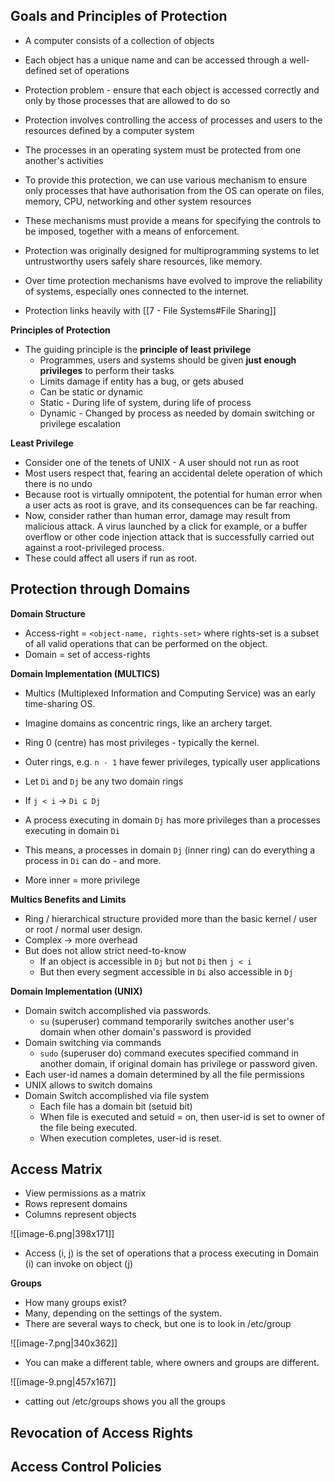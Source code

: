 ## Goals and Principles of Protection

- A computer consists of a collection of objects
- Each object has a unique name and can be accessed through a well-defined set of operations
- Protection problem - ensure that each object is accessed correctly and only by those processes that are allowed to do so

- Protection involves controlling the access of processes and users to the resources defined by a computer system
- The processes in an operating system must be protected from one another's activities
- To provide this protection, we can use various mechanism to ensure only processes that have authorisation from the OS can operate on files, memory, CPU, networking and other system resources
- These mechanisms must provide a means for specifying the controls to be imposed, together with a means of enforcement. 

- Protection was originally designed for multiprogramming systems to let untrustworthy users safely share resources, like memory. 
- Over time protection mechanisms have evolved to improve the reliability of systems, especially ones connected to the internet. 
- Protection links heavily with [[7 - File Systems#File Sharing]]

**Principles of Protection**

- The guiding principle is the **principle of least privilege**
	- Programmes, users and systems should be given **just enough privileges** to perform their tasks
	- Limits damage if entity has a bug, or gets abused
	- Can be static or dynamic
	- Static - During life of system, during life of process
	- Dynamic - Changed by process as needed by domain switching or privilege escalation

**Least Privilege**

- Consider one of the tenets of UNIX - A user should not run as root
- Most users respect that, fearing an accidental delete operation of which there is no undo
- Because root is virtually omnipotent, the potential for human error when a user acts as root is grave, and its consequences can be far reaching. 
- Now, consider rather than human error, damage may result from malicious attack. A virus launched by a click for example, or a buffer overflow or other code injection attack that is successfully carried out against a root-privileged process. 
- These could affect all users if run as root. 

## Protection through Domains

**Domain Structure**

- Access-right = `<object-name, rights-set>` where rights-set is a subset of all valid operations that can be performed on the object. 
- Domain = set of access-rights

**Domain Implementation (MULTICS)**

- Multics (Multiplexed Information and Computing Service) was an early time-sharing OS.
- Imagine domains as concentric rings, like an archery target. 
- Ring 0 (centre) has most privileges - typically the kernel. 
- Outer rings, e.g.  `n - 1` have fewer privileges, typically user applications 

- Let `Di` and `Dj` be any two domain rings
- If `j < i` -> `Di ⊆ Dj`
- A process executing in domain `Dj` has more privileges than a processes executing in domain `Di`
- This means, a processes in domain `Dj` (inner ring) can do everything a process in `Di` can do - and more. 
- More inner = more privilege 

**Multics Benefits and Limits**

- Ring / hierarchical structure provided more than the basic kernel / user or root / normal user design. 
- Complex -> more overhead
- But does not allow strict need-to-know
	- If an object is accessible in `Dj` but not `Di` then `j < i`
	- But then every segment accessible in `Di` also accessible in `Dj`


**Domain Implementation (UNIX)**

- Domain switch accomplished via passwords.
	- `su` (superuser) command temporarily switches another user's domain when other domain's password is provided
- Domain switching via commands
	- `sudo` (superuser do) command executes specified command in another domain, if original domain has privilege or password given. 
- Each user-id names a domain determined by all the file permissions
- UNIX allows to switch domains
- Domain Switch accomplished via file system
	- Each file has a domain bit (setuid bit)
	- When file is executed and  setuid = on, then user-id is set to owner of the file being executed.
	- When execution completes, user-id is reset. 
## Access Matrix

- View permissions as a matrix
- Rows represent domains
- Columns represent objects

![[image-6.png|398x171]]

- Access (i, j) is the set of operations that a process executing in Domain (i) can invoke on object (j)

**Groups**

- How many groups exist?
- Many, depending on the settings of the system. 
- There are several ways to check, but one is to look in /etc/group


![[image-7.png|340x362]]

- You can make a different table, where owners and groups are different. 

![[image-9.png|457x167]]


- catting out /etc/groups shows you all the groups 

## Revocation of Access Rights


## Access Control Policies


